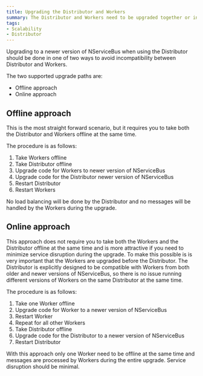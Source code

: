 ```yaml
---
title: Upgrading the Distributor and Workers
summary: The Distributor and Workers need to be upgraded together or in a specific order.
tags:
- Scalability
- Distributor
---
```


Upgrading to a newer version of NServiceBus when using the Distributor should be done in one of two ways to avoid incompatibility between Distributor and Workers. 

The two supported upgrade paths are:
- Offline approach
- Online approach

## Offline approach

This is the most straight forward scenario, but it requires you to take both the Distributor and Workers offline at the same time. 

The procedure is as follows:
1) Take Workers offline
2) Take Distributor offline
3) Upgrade code for Workers to newer version of NServiceBus
4) Upgrade code for the Distributor newer version of NServiceBus
5) Restart Distributor
6) Restart Workers

No load balancing will be done by the Distributor and no messages will be handled by the Workers during the upgrade.

## Online approach

This approach does not require you to take both the Workers and the Distributor offline at the same time and is more attractive if you need to minimize service disruption during the upgrade. To make this possible is is very important that the Workers are upgraded before the Distributor. The Distributor is explicitly designed to be compatible with Workers from both older and newer versions of NServiceBus, so there is no issue running different versions of Workers on the same Distributor at the same time.

The procedure is as follows:
1) Take one Worker offline
2) Upgrade code for Worker to a newer version of NServiceBus
3) Restart Worker
4) Repeat for all other Workers
5) Take Distributor offline
6) Upgrade code for the Distributor to a newer version of NServiceBus
7) Restart Distributor

With this approach only one Worker need to be offline at the same time and messages are processed by Workers during the entire upgrade. Service disruption should be minimal.